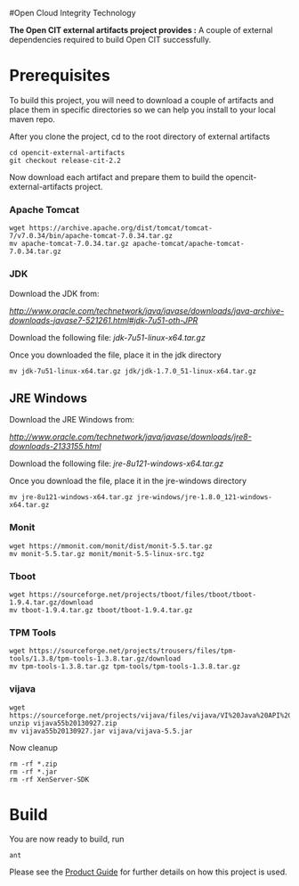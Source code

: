 #Open Cloud Integrity Technology


**The Open CIT external artifacts project provides :** A couple of external dependencies required to build Open CIT successfully.

# Prerequisites #

To build this project, you will need to download a couple of artifacts and place them in specific directories so we can help you install to your local maven repo.

After you clone the project, cd to the root directory of external artifacts

    cd opencit-external-artifacts
	git checkout release-cit-2.2

Now download each artifact and prepare them to build the opencit-external-artifacts project.


### Apache Tomcat ###

    wget https://archive.apache.org/dist/tomcat/tomcat-7/v7.0.34/bin/apache-tomcat-7.0.34.tar.gz
    mv apache-tomcat-7.0.34.tar.gz apache-tomcat/apache-tomcat-7.0.34.tar.gz


### JDK ###

Download the JDK from:

*http://www.oracle.com/technetwork/java/javase/downloads/java-archive-downloads-javase7-521261.html#jdk-7u51-oth-JPR*

Download the following file: *jdk-7u51-linux-x64.tar.gz*

Once you downloaded the file, place it in the jdk directory

    mv jdk-7u51-linux-x64.tar.gz jdk/jdk-1.7.0_51-linux-x64.tar.gz


## JRE Windows ###

Download the JRE Windows from:

*http://www.oracle.com/technetwork/java/javase/downloads/jre8-downloads-2133155.html*

Download the following file: *jre-8u121-windows-x64.tar.gz*

Once you download the file, place it in the jre-windows directory

    mv jre-8u121-windows-x64.tar.gz jre-windows/jre-1.8.0_121-windows-x64.tar.gz


### Monit ###

    wget https://mmonit.com/monit/dist/monit-5.5.tar.gz
    mv monit-5.5.tar.gz monit/monit-5.5-linux-src.tgz


### Tboot ###
    wget https://sourceforge.net/projects/tboot/files/tboot/tboot-1.9.4.tar.gz/download
    mv tboot-1.9.4.tar.gz tboot/tboot-1.9.4.tar.gz


### TPM Tools ###
    wget https://sourceforge.net/projects/trousers/files/tpm-tools/1.3.8/tpm-tools-1.3.8.tar.gz/download
    mv tpm-tools-1.3.8.tar.gz tpm-tools/tpm-tools-1.3.8.tar.gz


### vijava ###
    wget https://sourceforge.net/projects/vijava/files/vijava/VI%20Java%20API%205.5%20Beta/vijava55b20130927.zip
    unzip vijava55b20130927.zip
    mv vijava55b20130927.jar vijava/vijava-5.5.jar


Now cleanup

    rm -rf *.zip
    rm -rf *.jar
    rm -rf XenServer-SDK


# Build #

You are now ready to build, run

    ant


Please see the [Product Guide](https://github.com/opencit/opencit/wiki/Open-CIT-2.2-Product-Guide) for further details on how this project is used.